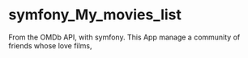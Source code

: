 # symfony_My_movies_list
From the OMDb API, with symfony. This App manage a community of friends whose love films, 
